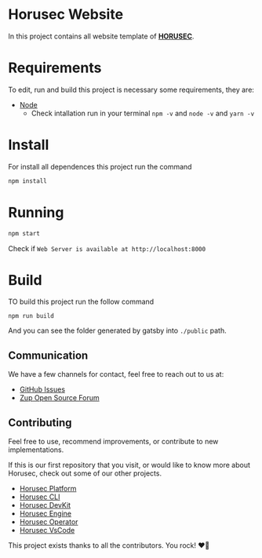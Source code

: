 # Horusec Website

In this project contains all website template of **[HORUSEC](https://horusec.io/)**.

# Requirements

To edit, run and build this project is necessary some requirements, they are:

- [Node](https://nodejs.org/en/)
  - Check intallation run in your terminal `npm -v` and `node -v` and `yarn -v`

# Install

For install all dependences this project run the command

```bash
npm install
```

# Running

```bash
npm start
```

Check if `Web Server is available at http://localhost:8000`

# Build

TO build this project run the follow command

```
npm run build
```

And you can see the folder generated by gatsby into `./public` path.

## Communication

We have a few channels for contact, feel free to reach out to us at:

- [GitHub Issues](https://github.com/ZupIT/horusec-website/issues)
- [Zup Open Source Forum](https://forum.zup.com.br)

## Contributing

Feel free to use, recommend improvements, or contribute to new implementations.

If this is our first repository that you visit, or would like to know more about Horusec,
check out some of our other projects.

- [Horusec Platform](https://github.com/ZupIT/horusec-platform)
- [Horusec CLI](https://github.com/ZupIT/horusec)
- [Horusec DevKit](https://github.com/ZupIT/horusec-devkit)
- [Horusec Engine](https://github.com/ZupIT/horusec-engine)
- [Horusec Operator](https://github.com/ZupIT/horusec-operator)
- [Horusec VsCode](https://github.com/ZupIT/horusec-vscode-plugin)

This project exists thanks to all the contributors. You rock! ❤️🚀
